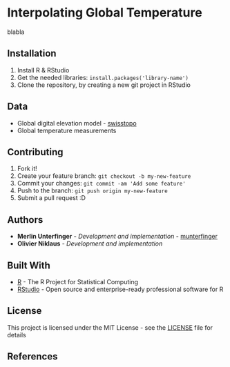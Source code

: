 # Interpolating Global Temperature

blabla

## Installation

1. Install R & RStudio
2. Get the needed libraries: `install.packages('library-name')`
3. Clone the repository, by creating a new git project in RStudio

## Data

* Global digital elevation model - [swisstopo](https://www.swisstopo.admin.ch/en/home.html)
* Global temperature measurements

## Contributing

1. Fork it!
2. Create your feature branch: `git checkout -b my-new-feature`
3. Commit your changes: `git commit -am 'Add some feature'`
4. Push to the branch: `git push origin my-new-feature`
5. Submit a pull request :D

## Authors

* **Merlin Unterfinger** - *Development and implementation* - [munterfinger](https://github.com/munterfinger)
* **Olivier Niklaus** - *Development and implementation*

## Built With

* [R](https://www.r-project.org) -  The R Project for Statistical Computing
* [RStudio](https://www.rstudio.com) - Open source and enterprise-ready professional software for R

## License

This project is licensed under the MIT License - see the [LICENSE](LICENSE) file for details

## References
